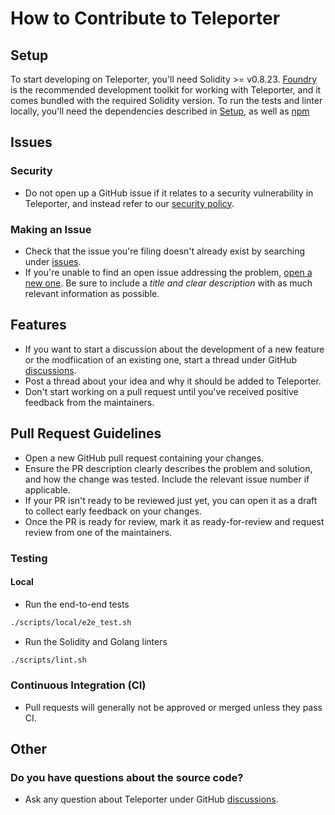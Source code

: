 # How to Contribute to Teleporter

## Setup

To start developing on Teleporter, you'll need Solidity >= v0.8.23. [Foundry](https://book.getfoundry.sh/getting-started/installation) is the recommended development toolkit for working with Teleporter, and it comes bundled with the required Solidity version. To run the tests and linter locally, you'll need the dependencies described in [Setup](./README.md#setup), as well as [npm](https://docs.npmjs.com/downloading-and-installing-node-js-and-npm)

## Issues

### Security

- Do not open up a GitHub issue if it relates to a security vulnerability in Teleporter, and instead refer to our [security policy](./SECURITY.md).

### Making an Issue

- Check that the issue you're filing doesn't already exist by searching under [issues](https://github.com/ava-labs/teleporter/issues).
- If you're unable to find an open issue addressing the problem, [open a new one](https://github.com/ava-labs/teleporter/issues/new/choose). Be sure to include a _title and clear description_ with as much relevant information as possible.

## Features

- If you want to start a discussion about the development of a new feature or the modfiication of an existing one, start a thread under GitHub [discussions](https://github.com/ava-labs/teleporter/discussions/categories/ideas).
- Post a thread about your idea and why it should be added to Teleporter.
- Don't start working on a pull request until you've received positive feedback from the maintainers.

## Pull Request Guidelines

- Open a new GitHub pull request containing your changes.
- Ensure the PR description clearly describes the problem and solution, and how the change was tested. Include the relevant issue number if applicable.
- If your PR isn't ready to be reviewed just yet, you can open it as a draft to collect early feedback on your changes.
- Once the PR is ready for review, mark it as ready-for-review and request review from one of the maintainers.

### Testing

#### Local

- Run the end-to-end tests

```sh
./scripts/local/e2e_test.sh
```

- Run the Solidity and Golang linters

```sh
./scripts/lint.sh
```

### Continuous Integration (CI)

- Pull requests will generally not be approved or merged unless they pass CI.

## Other

### Do you have questions about the source code?

- Ask any question about Teleporter under GitHub [discussions](https://github.com/ava-labs/teleporter/discussions/categories/q-a).
